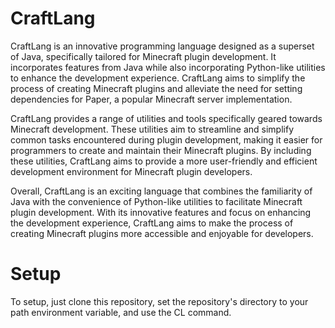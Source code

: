 # CraftLang
CraftLang is an innovative programming language designed as a superset of Java, specifically tailored for Minecraft plugin development. It incorporates features from Java while also incorporating Python-like utilities to enhance the development experience. CraftLang aims to simplify the process of creating Minecraft plugins and alleviate the need for setting dependencies for Paper, a popular Minecraft server implementation.

CraftLang provides a range of utilities and tools specifically geared towards Minecraft development. These utilities aim to streamline and simplify common tasks encountered during plugin development, making it easier for programmers to create and maintain their Minecraft plugins. By including these utilities, CraftLang aims to provide a more user-friendly and efficient development environment for Minecraft plugin developers.

Overall, CraftLang is an exciting language that combines the familiarity of Java with the convenience of Python-like utilities to facilitate Minecraft plugin development. With its innovative features and focus on enhancing the development experience, CraftLang aims to make the process of creating Minecraft plugins more accessible and enjoyable for developers.
# Setup
To setup, just clone this repository, set the repository's directory to your path environment variable, and use the CL command.
